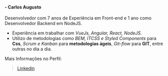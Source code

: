 #### - Carlos Augusto

Desenvolvedor com 7 anos de Experiência em Front-end e 1 ano como Desenvolvedor Backend em NodeJS.

- Experiência em trabalhar com _VueJs, Angular, React, NodeJS._
- Utilizo de metodologias como _BEM, ITCSS e Styled Components_ para **Css**, _Scrum e Kanban_ para **metodologias ágeis**, _Git-flow_ para **GIT**, entre outras no dia a dia.

Mais Informações no Perfil:
> [Linkedin](https://www.linkedin.com/in/carlosxell/)
